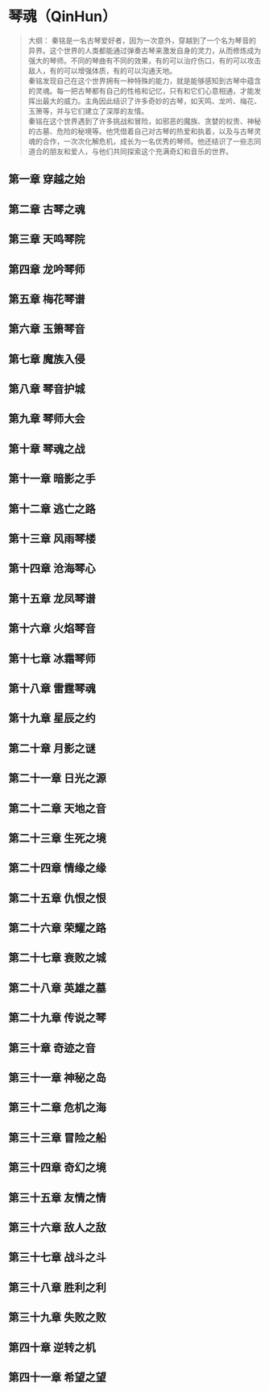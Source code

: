 # 琴魂（QinHun）
> 大纲：
> 秦铭是一名古琴爱好者，因为一次意外，穿越到了一个名为琴音的异界。这个世界的人类都能通过弹奏古琴来激发自身的灵力，从而修炼成为强大的琴师。不同的琴曲有不同的效果，有的可以治疗伤口，有的可以攻击敌人，有的可以增强体质，有的可以沟通天地。  
> 秦铭发现自己在这个世界拥有一种特殊的能力，就是能够感知到古琴中蕴含的灵魂。每一把古琴都有自己的性格和记忆，只有和它们心意相通，才能发挥出最大的威力。主角因此结识了许多奇妙的古琴，如天鸣、龙吟、梅花、玉箫等，并与它们建立了深厚的友情。  
> 秦铭在这个世界遇到了许多挑战和冒险，如邪恶的魔族、贪婪的权贵、神秘的古墓、危险的秘境等。他凭借着自己对古琴的热爱和执着，以及与古琴灵魂的合作，一次次化解危机，成长为一名优秀的琴师。他还结识了一些志同道合的朋友和爱人，与他们共同探索这个充满奇幻和音乐的世界。

## 第一章 穿越之始

## 第二章 古琴之魂

## 第三章 天鸣琴院

## 第四章 龙吟琴师

## 第五章 梅花琴谱

## 第六章 玉箫琴音

## 第七章 魔族入侵

## 第八章 琴音护城

## 第九章 琴师大会

## 第十章 琴魂之战

## 第十一章 暗影之手

## 第十二章 逃亡之路

## 第十三章 风雨琴楼

## 第十四章 沧海琴心

## 第十五章 龙凤琴谱

## 第十六章 火焰琴音

## 第十七章 冰霜琴师

## 第十八章 雷霆琴魂

## 第十九章 星辰之约

## 第二十章 月影之谜

## 第二十一章 日光之源

## 第二十二章 天地之音

## 第二十三章 生死之境

## 第二十四章 情缘之缘

## 第二十五章 仇恨之恨

## 第二十六章 荣耀之路

## 第二十七章 衰败之城

## 第二十八章 英雄之墓

## 第二十九章 传说之琴

## 第三十章 奇迹之音

## 第三十一章 神秘之岛

## 第三十二章 危机之海

## 第三十三章 冒险之船

## 第三十四章 奇幻之境

## 第三十五章 友情之情

## 第三十六章 敌人之敌

## 第三十七章 战斗之斗

## 第三十八章 胜利之利

## 第三十九章 失败之败

## 第四十章 逆转之机

## 第四十一章 希望之望
